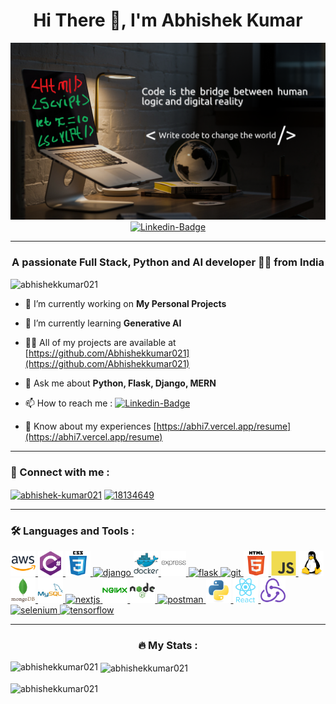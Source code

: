 <h1 align="center">Hi There 👋, I'm Abhishek Kumar</h1>

<div align="center" >
<img src="https://github.com/Abhishekkumar021/Abhishekkumar021/blob/main/banner.png" alt="Banner"/>
<a href="https://linkedin.com/in/abhishek-kumar021"> <img src="https://img.shields.io/badge/Linkdein-0077B5?style=for-the-badge&logo=linkedin&logoColor=white" alt="Linkedin-Badge"/> </a>
</div>

---

<h3 align="center">A passionate Full Stack, Python and AI developer 👨‍💻 from India</h3>
<p align="left"> <img src="https://komarev.com/ghpvc/?username=abhishekkumar021&label=Profile%20views&color=0e75b6&style=flat" alt="abhishekkumar021" /> </p>


- 🔭 I’m currently working on **My Personal Projects**

- 🌱 I’m currently learning **Generative AI**

- 👨‍💻 All of my projects are available at [https://github.com/Abhishekkumar021](https://github.com/Abhishekkumar021)

- 💬 Ask me about **Python, Flask, Django, MERN**

- 📫 How to reach me : <a href="https://linkedin.com/in/abhishek-kumar021" > <img src="https://img.shields.io/badge/Abhishek%20Kumar-0077B5?&logo=linkedin&logoColor=white" alt="Linkedin-Badge"/> </a>

- 📄 Know about my experiences [https://abhi7.vercel.app/resume](https://abhi7.vercel.app/resume)

---

<h3 align="left">🤝 Connect with me :</h3>
<p align="left">
<a href="https://linkedin.com/in/abhishek-kumar021" target="blank"><img align="center" src="https://raw.githubusercontent.com/rahuldkjain/github-profile-readme-generator/master/src/images/icons/Social/linked-in-alt.svg" alt="abhishek-kumar021" height="30" width="40" /></a>
<a href="https://stackoverflow.com/users/18134649" target="blank"><img align="center" src="https://raw.githubusercontent.com/rahuldkjain/github-profile-readme-generator/master/src/images/icons/Social/stack-overflow.svg" alt="18134649" height="30" width="40" /></a>
</p>

---

<h3 align="left">🛠️ Languages and Tools :</h3>
<p align="left"> <a href="https://aws.amazon.com" target="_blank" rel="noreferrer"> <img src="https://raw.githubusercontent.com/devicons/devicon/master/icons/amazonwebservices/amazonwebservices-original-wordmark.svg" alt="aws" width="40" height="40"/> </a> <a href="https://www.w3schools.com/cs/" target="_blank" rel="noreferrer"> <img src="https://raw.githubusercontent.com/devicons/devicon/master/icons/csharp/csharp-original.svg" alt="csharp" width="40" height="40"/> </a> <a href="https://www.w3schools.com/css/" target="_blank" rel="noreferrer"> <img src="https://raw.githubusercontent.com/devicons/devicon/master/icons/css3/css3-original-wordmark.svg" alt="css3" width="40" height="40"/> </a> <a href="https://www.djangoproject.com/" target="_blank" rel="noreferrer"> <img src="https://cdn.worldvectorlogo.com/logos/django.svg" alt="django" width="40" height="40"/> </a> <a href="https://www.docker.com/" target="_blank" rel="noreferrer"> <img src="https://raw.githubusercontent.com/devicons/devicon/master/icons/docker/docker-original-wordmark.svg" alt="docker" width="40" height="40"/> </a> <a href="https://expressjs.com" target="_blank" rel="noreferrer"> <img src="https://raw.githubusercontent.com/devicons/devicon/master/icons/express/express-original-wordmark.svg" alt="express" width="40" height="40"/> </a> <a href="https://flask.palletsprojects.com/" target="_blank" rel="noreferrer"> <img src="https://www.vectorlogo.zone/logos/pocoo_flask/pocoo_flask-icon.svg" alt="flask" width="40" height="40"/> </a> <a href="https://git-scm.com/" target="_blank" rel="noreferrer"> <img src="https://www.vectorlogo.zone/logos/git-scm/git-scm-icon.svg" alt="git" width="40" height="40"/> </a> <a href="https://www.w3.org/html/" target="_blank" rel="noreferrer"> <img src="https://raw.githubusercontent.com/devicons/devicon/master/icons/html5/html5-original-wordmark.svg" alt="html5" width="40" height="40"/> </a> <a href="https://developer.mozilla.org/en-US/docs/Web/JavaScript" target="_blank" rel="noreferrer"> <img src="https://raw.githubusercontent.com/devicons/devicon/master/icons/javascript/javascript-original.svg" alt="javascript" width="40" height="40"/> </a> <a href="https://www.linux.org/" target="_blank" rel="noreferrer"> <img src="https://raw.githubusercontent.com/devicons/devicon/master/icons/linux/linux-original.svg" alt="linux" width="40" height="40"/> </a> <a href="https://www.mongodb.com/" target="_blank" rel="noreferrer"> <img src="https://raw.githubusercontent.com/devicons/devicon/master/icons/mongodb/mongodb-original-wordmark.svg" alt="mongodb" width="40" height="40"/> </a> <a href="https://www.mysql.com/" target="_blank" rel="noreferrer"> <img src="https://raw.githubusercontent.com/devicons/devicon/master/icons/mysql/mysql-original-wordmark.svg" alt="mysql" width="40" height="40"/> </a> <a href="https://nextjs.org/" target="_blank" rel="noreferrer"> <img src="https://cdn.worldvectorlogo.com/logos/nextjs-2.svg" alt="nextjs" width="40" height="40"/> </a> <a href="https://www.nginx.com" target="_blank" rel="noreferrer"> <img src="https://raw.githubusercontent.com/devicons/devicon/master/icons/nginx/nginx-original.svg" alt="nginx" width="40" height="40"/> </a> <a href="https://nodejs.org" target="_blank" rel="noreferrer"> <img src="https://raw.githubusercontent.com/devicons/devicon/master/icons/nodejs/nodejs-original-wordmark.svg" alt="nodejs" width="40" height="40"/> </a> <a href="https://postman.com" target="_blank" rel="noreferrer"> <img src="https://www.vectorlogo.zone/logos/getpostman/getpostman-icon.svg" alt="postman" width="40" height="40"/> </a> <a href="https://www.python.org" target="_blank" rel="noreferrer"> <img src="https://raw.githubusercontent.com/devicons/devicon/master/icons/python/python-original.svg" alt="python" width="40" height="40"/> </a> <a href="https://reactjs.org/" target="_blank" rel="noreferrer"> <img src="https://raw.githubusercontent.com/devicons/devicon/master/icons/react/react-original-wordmark.svg" alt="react" width="40" height="40"/> </a> <a href="https://redux.js.org" target="_blank" rel="noreferrer"> <img src="https://raw.githubusercontent.com/devicons/devicon/master/icons/redux/redux-original.svg" alt="redux" width="40" height="40"/> </a> <a href="https://www.selenium.dev" target="_blank" rel="noreferrer"> <img src="https://raw.githubusercontent.com/detain/svg-logos/780f25886640cef088af994181646db2f6b1a3f8/svg/selenium-logo.svg" alt="selenium" width="40" height="40"/> </a> <a href="https://www.tensorflow.org" target="_blank" rel="noreferrer"> <img src="https://www.vectorlogo.zone/logos/tensorflow/tensorflow-icon.svg" alt="tensorflow" width="40" height="40"/> </a> </p>

---

<h3 align="center">🔥 My Stats :</h3>
<p><img align="left" src="https://github-readme-stats.vercel.app/api/top-langs?username=abhishekkumar021&show_icons=true&locale=en&layout=compact" alt="abhishekkumar021" /></p>

<p>&nbsp;<img align="center" src="https://github-readme-stats.vercel.app/api?username=abhishekkumar021&show_icons=true&locale=en" alt="abhishekkumar021" /></p>

<p><img align="center" src="https://github-readme-streak-stats.herokuapp.com/?user=abhishekkumar021&" alt="abhishekkumar021" /></p>
